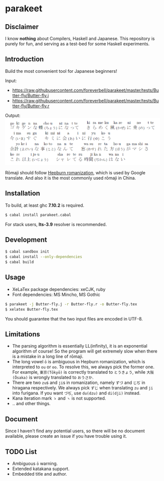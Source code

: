 # parakeet

## Disclaimer

I know **nothing** about Compilers, Haskell and Japanese. This repository is purely for fun, and serving as a test-bed for some Haskell experiments. 

## Introduction

Build the most convenient tool for Japanese beginners!

Input:
* https://raw.githubusercontent.com/foreverbell/parakeet/master/tests/Butter-fly/Butter-fly.j
* https://raw.githubusercontent.com/foreverbell/parakeet/master/tests/Butter-fly/Butter-fly.r

Output:
![](https://raw.githubusercontent.com/foreverbell/miscellaneous/master/resource/parakeet/Butter-fly.png)

Rōmaji should follow [Hepburn romanization](https://en.wikipedia.org/wiki/Hepburn_romanization), which is used by Google translate. And also it is the most commonly used rōmaji in China.

## Installation

To build, at least ghc **7.10.2** is required.

```bash
$ cabal install parakeet.cabal
```

For stack users,  **lts-3.9** resolver is recommended.

## Development

```bash
$ cabal sandbox init
$ cabal install --only-dependencies
$ cabal build
```

## Usage

* XeLaTex package dependencies: xeCJK, ruby
* Font dependencies: MS Mincho, MS Gothic

```bash
$ parakeet -j Butter-fly.j -r Butter-fly.r -o Butter-fly.tex
$ xelatex Butter-fly.tex
```

You should guarantee that the two input files are encoded in UTF-8.

## Limitations

* The parsing algorithm is essentially LL(infinity), it is an exponential algorithm of course! So the program will get extremely slow when there is a mistake in a long line of rōmaji.
* The long vowel `ō` is ambiguous in Hepburn romanization, which is interpreted to `ou` or `oo`. To resolve this, we always pick the former one. For example, `東京(Tōkyō)` is correctly translated to `とうきょう`, while `大阪(Ōsaka)` is wrongly translated to `おうさか`.
* There are two `zu`s and `ji`s in romanization, namely `ずづ` and `じぢ` in hiragana respectively. We always pick `ずじ` when translating `zu` and `ji` into furigana. If you want `づぢ`, use `du(dzu)` and `di(dji)` instead.
* Kana iteration mark `ゝ` and `ヽ` is not supported.
* .. and other things.

## Document

Since I haven't find any potential users, so there will be no document available, please create an issue if you have trouble using it.

## TODO List

* Ambiguous `ō` warning.
* Extended katakana support.
* Embedded title and author.
